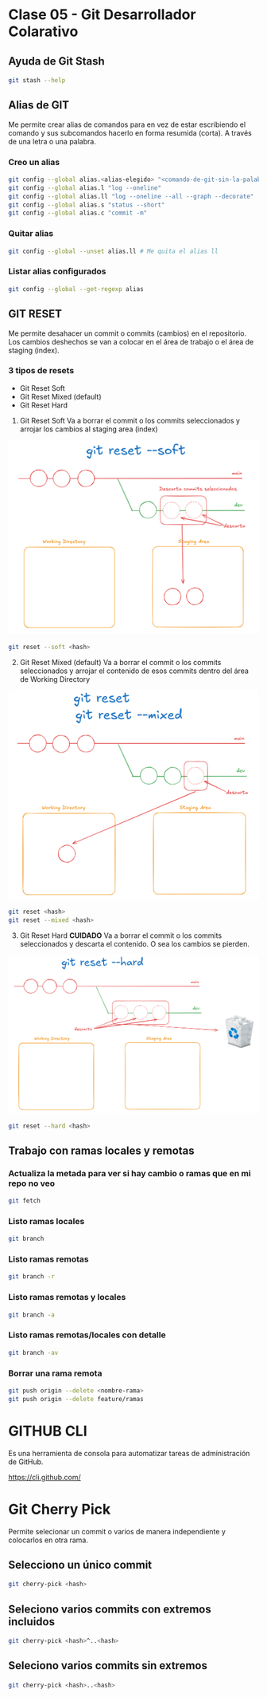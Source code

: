 # Clase 05 - Git Desarrollador Colarativo

## Ayuda de Git Stash

```sh
git stash --help
```

## Alias de GIT
Me permite crear alias de comandos para en vez de estar escribiendo el comando y sus subcomandos hacerlo en forma resumida (corta). A través de una letra o una palabra.

### Creo un alias

```sh
git config --global alias.<alias-elegido> "<comando-de-git-sin-la-palabra-git>"
git config --global alias.l "log --oneline"
git config --global alias.ll "log --oneline --all --graph --decorate"
git config --global alias.s "status --short"
git config --global alias.c "commit -m"
```

### Quitar alias

```sh
git config --global --unset alias.ll # Me quita el alias ll
```

### Listar alias configurados

```sh
git config --global --get-regexp alias
```

## GIT RESET
Me permite desahacer un commit o commits (cambios) en el repositorio. Los cambios deshechos se van a colocar en el área de trabajo o el área de staging (index).

### 3 tipos de resets

* Git Reset Soft
* Git Reset Mixed (default)
* Git Reset Hard 

1. Git Reset Soft
Va a borrar el commit o los commits seleccionados y arrojar los cambios al staging area (index)

![soft](_ref/soft.png)

```sh
git reset --soft <hash>
```

2. Git Reset Mixed (default)
Va a borrar el commit o los commits seleccionados y arrojar el contenido de esos commits dentro del área de Working Directory

![mixed](_ref/mixed.png)

```sh
git reset <hash>
git reset --mixed <hash>
```

3. Git Reset Hard **CUIDADO**
Va a borrar el commit o los commits seleccionados y descarta el contenido. O sea los cambios se pierden.

![hard](_ref/hard.png)

```sh
git reset --hard <hash>
```

## Trabajo con ramas locales y remotas

### Actualiza la metada para ver si hay cambio o ramas que en mi repo no veo

```sh
git fetch
```

### Listo ramas locales

```sh
git branch
```

### Listo ramas remotas

```sh
git branch -r
```

### Listo ramas remotas y locales

```sh
git branch -a
```

### Listo ramas remotas/locales con detalle

```sh
git branch -av
```

### Borrar una rama remota

```sh
git push origin --delete <nombre-rama>
git push origin --delete feature/ramas
```

# GITHUB CLI
Es una herramienta de consola para automatizar tareas de administración de GitHub.

<https://cli.github.com/>

# Git Cherry Pick
Permite selecionar un commit o varios de manera independiente y colocarlos en otra rama.

## Selecciono un único commit 

```sh
git cherry-pick <hash>
```

## Seleciono varios commits con extremos incluidos

```sh
git cherry-pick <hash>^..<hash>
```

## Seleciono varios commits sin extremos

```sh
git cherry-pick <hash>..<hash>
```